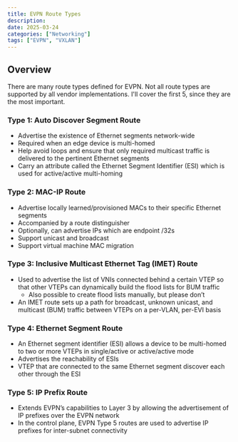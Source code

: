 ```yaml
---
title: EVPN Route Types
description:
date: 2025-03-24
categories: ["Networking"]
tags: ["EVPN", "VXLAN"]
---
```


## Overview

There are many route types defined for EVPN. Not all route types are supported by all vendor implementations. I'll cover the first 5, since they are the most important.

### Type 1: Auto Discover Segment Route

* Advertise the existence of Ethernet segments network-wide
* Required when an edge device is multi-homed
* Help avoid loops and ensure that only required multicast traffic is delivered to the pertinent Ethernet segments
* Carry an attribute called the Ethernet Segment Identifier (ESI) which is used for active/active multi-homing

### Type 2: MAC-IP Route

* Advertise locally learned/provisioned MACs to their specific Ethernet segments
* Accompanied by a route distinguisher
* Optionally, can advertise IPs which are endpoint /32s
* Support unicast and broadcast
* Support virtual machine MAC migration

### Type 3: Inclusive Multicast Ethernet Tag (IMET) Route

* Used to advertise the list of VNIs connected behind a certain VTEP so that other VTEPs can dynamically build the flood lists for BUM traffic
  * Also possible to create flood lists manually, but please don’t
* An IMET route sets up a path for broadcast, unknown unicast, and multicast (BUM) traffic between VTEPs on a per-VLAN, per-EVI basis

### Type 4: Ethernet Segment Route

* An Ethernet segment identifier (ESI) allows a device to be multi-homed to two or more VTEPs in single/active or active/active mode
* Advertises the reachability of ESIs
* VTEP that are connected to the same Ethernet segment discover each other through the ESI

### Type 5: IP Prefix Route

* Extends EVPN’s capabilities to Layer 3 by allowing the advertisement of IP prefixes over the EVPN network
* In the control plane, EVPN Type 5 routes are used to advertise IP prefixes for inter-subnet connectivity